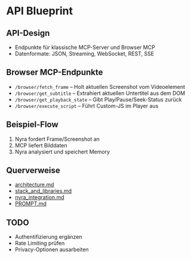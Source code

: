 # API Blueprint

## API-Design
- Endpunkte für klassische MCP-Server und Browser MCP
- Datenformate: JSON, Streaming, WebSocket, REST, SSE

## Browser MCP-Endpunkte
- `/browser/fetch_frame` – Holt aktuellen Screenshot vom Videoelement
- `/browser/get_subtitle` – Extrahiert aktuellen Untertitel aus dem DOM
- `/browser/get_playback_state` – Gibt Play/Pause/Seek-Status zurück
- `/browser/execute_script` – Führt Custom-JS im Player aus

## Beispiel-Flow
1. Nyra fordert Frame/Screenshot an
2. MCP liefert Bilddaten
3. Nyra analysiert und speichert Memory

## Querverweise
- [architecture.md](architecture.md#alternative-basis-browser-mcp)
- [stack_and_libraries.md](stack_and_libraries.md#browser-mcp-als-basis)
- [nyra_integration.md](nyra_integration.md#browser-mcp-integration)
- [PROMPT.md](PROMPT.md)

## TODO
- Authentifizierung ergänzen
- Rate Limiting prüfen
- Privacy-Optionen ausarbeiten
